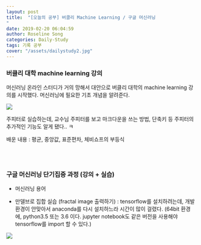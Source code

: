 ```yaml
---
layout: post
title:  "[오늘의 공부] 버클리 Machine Learning / 구글 머신러닝 
"
date: 2019-02-20 06:04:59
author: Roseline Song
categories: Daily-Study
tags: 기록 공부
cover: "/assets/dailystudy2.jpg"
---
```


### 버클리 대학 machine learning 강의 


머신러닝 온라인 스터디가 거의 망해서 대안으로 버클리 대학의 machine learning 강의를 시작했다. 머신러닝에 필요한 기초 개념을 알려준다.

<img src="https://postfiles.pstatic.net/MjAxOTAyMjBfMjI0/MDAxNTUwNjY5NDg4NTE5.o2c3tsVbzU9RnjIUvcPy9Lg_fbUnRv2Hm8cngiNQ9X0g.DgQ7xtAsOmAVkvjALNQxfdZd6m1jabmIcNudZqeDplUg.PNG.guseod24/%EB%B2%84%ED%81%B4%EB%A6%AC_ML.PNG?type=w966">

주피터로 실습하는데, 교수님 주피터를 보고 마크다운을 쓰는 방법, 단축키 등 주피터의 추가적인 기능도 알게 됐다.. ㅋ 

배운 내용 : 평균, 중앙값, 표준편차, 체비쇼프의 부등식

​<br>
​<br>

### 구글 머신러닝 단기집중 과정 (강의 + 실습) 

- 머신러닝 용어 

- 만델브로 집합 실습 (fractal image 출력하기) : tensorflow를 설치하려는데, 개발 환경이 안맞아서 anaconda를 다시 설치하느라 시간이 많이 걸렸다. (64bit 환경에, python3.5 또는 3.6 이다. jupyter notebook도 같은 버전을 사용해야 tensorflow를 import 할 수 있다.) 

<img src="https://postfiles.pstatic.net/MjAxOTAyMjFfMTYw/MDAxNTUwNjgyMDc2NjE4.ejgn9tSNmAWTGxH_0Z59c4-6eA0GdsjsuMpiRRDL8oUg.uE2YbYp0yPAH9WaPM4Qyqqg8XLufw7NQ5DbzKXIQo78g.PNG.guseod24/image.png?type=w966">

​<br>
​<br>